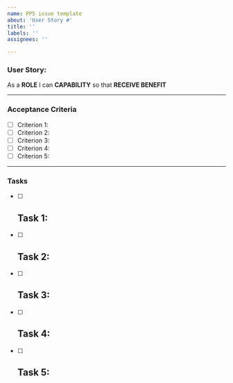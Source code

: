 ```yaml
---
name: PP5 issue template
about: 'User Story #'
title: ''
labels: ''
assignees: ''

---
```


### User Story:
As a **ROLE** I can **CAPABILITY** so that **RECEIVE BENEFIT**

---

### **Acceptance Criteria**
- [ ] Criterion 1:
- [ ] Criterion 2:
- [ ] Criterion 3:
- [ ] Criterion 4:
- [ ] Criterion 5:

---

### **Tasks**
- [ ] Task 1: 
  - 
- [ ] Task 2:
  -
- [ ] Task 3:
  -
- [ ] Task 4:
  -
- [ ] Task 5:
  -
